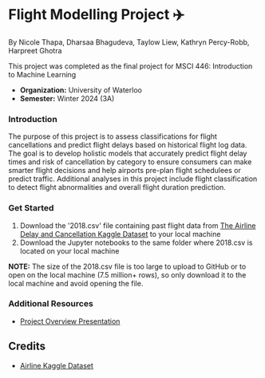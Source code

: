 # Flight Modelling Project ✈️
By Nicole Thapa, Dharsaa Bhagudeva, Taylow Liew, Kathryn Percy-Robb, Harpreet Ghotra

This project was completed as the final project for MSCI 446: Introduction to Machine Learning 

- **Organization:** University of Waterloo  
- **Semester:** Winter 2024 (3A)

### Introduction

The purpose of this project is to assess classifications for flight cancellations and predict flight delays based on historical flight log data. The goal is to develop holistic models that accurately predict flight delay times and risk of cancellation by category to ensure consumers can make smarter flight decisions and help airports pre-plan flight schedulees or predict traffic. Additional analyses in this project include flight classification to detect flight abnormalities and overall flight duration prediction.

### Get Started

1. Download the '2018.csv' file containing past flight data from [The Airline Delay and Cancellation Kaggle Dataset](https://www.kaggle.com/datasets/yuanyuwendymu/airline-delay-and-cancellation-data-2009-2018?select=2018.csv) to your local machine
2. Download the Jupyter notebooks to the same folder where 2018.csv is located on your local machine

**NOTE:** The size of the 2018.csv file is too large to upload to GitHub or to open on the local machine (7.5 million+ rows), so only download it to the local machine and avoid opening the file.

### Additional Resources
- [Project Overview Presentation](https://docs.google.com/presentation/d/1qYAqnZty1S7pilqShmeUSwmCldblMt-khFa1e_lt2hI/edit?usp=sharing) 

## Credits
- [Airline Kaggle Dataset](https://www.kaggle.com/datasets/yuanyuwendymu/airline-delay-and-cancellation-data-2009-2018?select=2018.csv)
